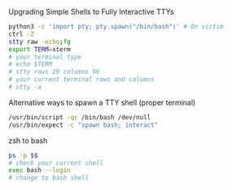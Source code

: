 Upgrading Simple Shells to Fully Interactive TTYs
```bash
python3 -c 'import pty; pty.spawn("/bin/bash")' # On victim 
ctrl -Z 
stty raw -echo;fg
export TERM=xterm 
# your terminal type 
# echo $TERM 
# stty rows 29 columns 96 
# your current terminal rows and columns 
# stty -a
```

Alternative ways to spawn a TTY shell (proper terminal)
```bash
/usr/bin/script -qc /bin/bash /dev/null 
/usr/bin/expect -c "spawn bash; interact"
```

zsh to bash
```bash
ps -p $$ 
# check your current shell 
exec bash --login 
# change to bash shell
```

